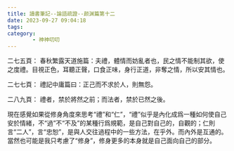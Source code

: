 ```yaml
---
title: 讀書筆記--論語疏證--颜渊篇第十二
date: 2023-09-27 09:04:18
tags:
category:
        - 神神叨叨
---
```

二七五頁：
春秋繁露天道施篇：夫禮，體情而妨亂者也，民之情不能制其欲，使之度禮。目視正色，耳聽正聲，口食正味，身行正道，非奪之情，所以安其情也。

二七七頁：
禮記中庸篇曰：正己而不求於人，則無怨。


二八九頁：
禮者，禁於將然之前；而法者，禁於已然之後。

現在感覺如果從修身角度來思考“禮”和“仁”，“禮”似乎是內化成爲一種如何使自己安於情緒，不“過”不“不及”的某種行爲規範，是自己對自己的，自觀的；仁則言“二人”，言“忠恕”，是與人交往過程中的一些方法，在乎外。而內外是互通的。當然也可能是我只考慮了“修身”，修身更多的本身就是自己面向自己的部分。